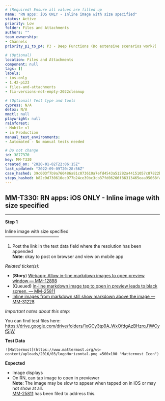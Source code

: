 ```yaml
---
# (Required) Ensure all values are filled up
name: "RN apps: iOS ONLY - Inline image with size specified"
status: Active
priority: Low
folder: Files and Attachments
authors: ""
team_ownership: 
- Channels
priority_p1_to_p4: P3 - Deep Functions (Do extensive scenarios work?)

# (Optional)
location: Files and Attachments
component: null
tags: []
labels: 
- ios-only
- 1.42-p123
- files-and-attachments
- fix-versions-not-empty-2022cleanup

# (Optional) Test type and tools
cypress: N/A
detox: N/A
mmctl: null
playwright: null
rainforest: 
- Mobile v1
- in Production
manual_test_environments: 
- Automated - No manual tests needed

# Do not change
id: 3877370
key: MM-T330
created_on: "2020-01-02T22:06:15Z"
last_updated: "2022-09-09T20:28:56Z"
case_hashed: 39c003f7b9a760486a81c073610a7efd4543a51282a44151057c87822bd03c2fe6b241b49c16899ff33a0e8745a26ee2
steps_hashed: b82c9d730616ec977b24ce39bc3cb37fd06266f86313465eaa95068fa7343634e7af18dbdadf27c57b377eff3d13a09e
---
```


<!-- (Auto-generated) Based on frontmatter's "key" and "name" -->

## MM-T330: RN apps: iOS ONLY - Inline image with size specified

---

**Step 1**

Inline image with size specified\
–––––––––––––––––––––––––

1. Post the link in the text data field where the resolution has been appended
   \
   **Note**: okay to post on browser and view on mobile app

_Related ticket(s):_

- (**Story**) [Webapp: Allow in-line markdown images to open preview window — MM-12898](https://mattermost.atlassian.net/browse/MM-12898)
- (Queued) [In-line markdown image tap to open in preview leads to black screen. — MM-25811](https://mattermost.atlassian.net/browse/MM-25811)
- [Inline images from markdown still show markdown above the image — MM-31228](https://mattermost.atlassian.net/browse/MM-31228)

_Important notes about this step:_

You can find test files here: <https://drive.google.com/drive/folders/1xGCy3tp9A_WxOfdgAzBHzrqJ1WCyfSjW>

**Test Data**

```
![Mattermost](https://www.mattermost.org/wp-content/uploads/2016/03/logoHorizontal.png =500x100 "Mattermost Icon")
```

**Expected**

- Image displays
- On RN, can tap image to open in previewer
  \
  **Note**: The image may be slow to appear when tapped on in iOS or may not show at all.\
  [MM-25811](https://mattermost.atlassian.net/browse/MM-25811) has been filed to address this.
